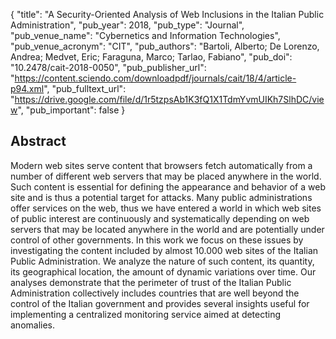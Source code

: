 {
  "title": "A Security-Oriented Analysis of Web Inclusions in the Italian Public Administration",
  "pub_year": 2018,
  "pub_type": "Journal",
  "pub_venue_name": "Cybernetics and Information Technologies",
  "pub_venue_acronym": "CIT",
  "pub_authors": "Bartoli, Alberto; De Lorenzo, Andrea; Medvet, Eric; Faraguna, Marco; Tarlao, Fabiano",
  "pub_doi": "10.2478/cait-2018-0050",
  "pub_publisher_url": "https://content.sciendo.com/downloadpdf/journals/cait/18/4/article-p94.xml",
  "pub_fulltext_url": "https://drive.google.com/file/d/1r5tzpsAb1K3fQ1X1TdmYvmUIKh7SlhDC/view",
  "pub_important": false
}

## Abstract
Modern web sites serve content that browsers fetch automatically from a number of different web servers that may be placed anywhere in the world. Such content is essential for defining the appearance and behavior of a web site and is thus a potential target for attacks. Many public administrations offer services on the web, thus we have entered a world in which web sites of public interest are continuously and systematically depending on web servers that may be located anywhere in the world and are potentially under control of other governments. In this work we focus on these issues by investigating the content included by almost 10.000 web sites of the Italian Public Administration. We analyze the nature of such content, its quantity, its geographical location, the amount of dynamic variations over time. Our analyses demonstrate that the perimeter of trust of the Italian Public Administration collectively includes countries that are well beyond the control of the Italian government and provides several insights useful for implementing a centralized monitoring service aimed at detecting anomalies.
